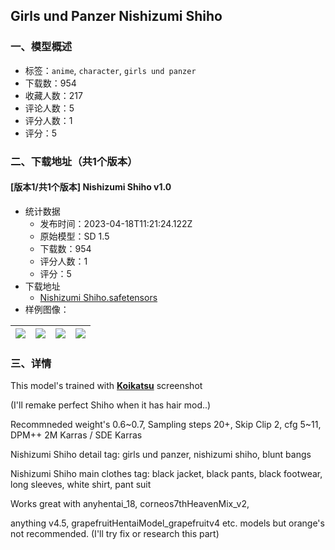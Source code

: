 ## Girls und Panzer Nishizumi Shiho
### 一、模型概述

- 标签：`anime`, `character`, `girls und panzer`
- 下载数：954
- 收藏人数：217
- 评论人数：5
- 评分人数：1
- 评分：5

### 二、下载地址（共1个版本）

#### [版本1/共1个版本] Nishizumi Shiho v1.0

- 统计数据
  - 发布时间：2023-04-18T11:21:24.122Z
  - 原始模型：SD 1.5
  - 下载数：954
  - 评分人数：1
  - 评分：5
- 下载地址
  - [Nishizumi Shiho.safetensors](https://civitai.com/api/download/models/48909)
- 样例图像：

| <img src="https://image.civitai.com/xG1nkqKTMzGDvpLrqFT7WA/5f3f502e-5684-4bd0-c3ea-6e1d607e9200/width=450/525229.jpeg" /> | <img src="https://image.civitai.com/xG1nkqKTMzGDvpLrqFT7WA/2d108569-bb3a-4879-7bc4-a51cf5721800/width=450/525232.jpeg" /> | <img src="https://image.civitai.com/xG1nkqKTMzGDvpLrqFT7WA/95eed45e-54c4-41dd-e61c-dd3eb5c1f000/width=450/525236.jpeg" /> | <img src="https://image.civitai.com/xG1nkqKTMzGDvpLrqFT7WA/a65c338e-6499-4719-f10a-dab246bf4300/width=450/525230.jpeg" /> |
| ---- | ---- | ---- | ---- |


### 三、详情
<p>This model's trained with <a target="_blank" rel="ugc" href="https://db.bepis.moe/koikatsu/view/114850"><strong>Koikatsu</strong></a> screenshot</p><p>(I'll remake perfect Shiho when it has hair mod..)</p><p></p><p>Recommneded weight's 0.6~0.7, Sampling steps 20+, Skip Clip 2, cfg 5~11, DPM++ 2M Karras / SDE Karras</p><p></p><p>Nishizumi Shiho detail tag: girls und panzer, nishizumi shiho, blunt bangs</p><p></p><p>Nishizumi Shiho main clothes tag: black jacket, black pants, black footwear, long sleeves, white shirt, pant suit</p><p></p><p>Works great with anyhentai_18, corneos7thHeavenMix_v2,</p><p>anything v4.5, grapefruitHentaiModel_grapefruitv4 etc. models but orange's not recommended. (I'll try fix or research this part)</p>